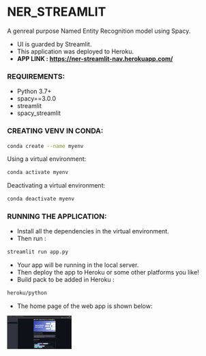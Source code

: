 # NER_STREAMLIT

A genreal purpose Named Entity Recognition model using Spacy.
- UI is guarded by Streamlit.
- This application was deployed to Heroku.
-  <strong><b> APP LINK : https://ner-streamlit-nav.herokuapp.com/</b></strong>

### REQUIREMENTS:

* Python 3.7+
* spacy==3.0.0
* streamlit
* spacy_streamlit

### CREATING VENV IN CONDA:
```sh
conda create --name myenv
```
Using a virtual environment:
```sh
conda activate myenv
```
Deactivating a virtual environment:
```sh
conda deactivate myenv
```
### RUNNING THE APPLICATION:
- Install all the dependencies in the virtual environment.
- Then run :
```sh
streamlit run app.py
```
- Your app will be running in the local server.
- Then deploy the app to Heroku or some other platforms you like!
- Build pack to be added in Heroku :  
```sh
heroku/python
```
- The home page of the web app is shown below:
<div class="row">
    <img src="Home_page.png" title='HomePage' alt="index" style="width:30%">
</div>
